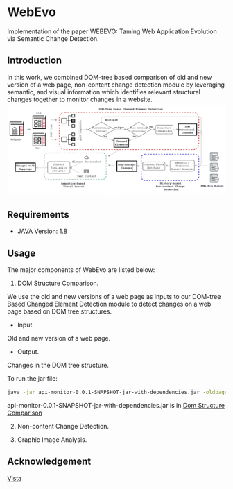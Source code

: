 # WebEvo
Implementation of the paper WEBEVO: Taming Web Application Evolution via Semantic Change Detection.
## Introduction
In this work, we combined DOM-tree based comparison of old and new version of a web page, non-content change detection module by leveraging semantic, and visual information which identifies relevant structural changes together to monitor changes in a website.
![Overview of Workflow of WebEvo](Overview.png)
## Requirements
+ JAVA Version: 1.8
## Usage
The major components of WebEvo are listed below:

1. DOM Structure Comparison.

We use the old and new versions of a web page as inputs to our DOM-tree Based Changed Element Detection module to detect changes on a web page based on DOM tree structures. 

+ Input.

Old and new version of a web page.

+ Output.

Changes in the DOM tree structure.
  
To run the jar file:
```bash
java -jar api-monitor-0.0.1-SNAPSHOT-jar-with-dependencies.jar -oldpage: <old version of the web page> -newpage: <new version of the web page>
```

api-monitor-0.0.1-SNAPSHOT-jar-with-dependencies.jar is in [Dom Structure Comparison]()

2. Non-content Change Detection.
  
3. Graphic Image Analysis.
## Acknowledgement
[Vista](https://github.com/saltlab/vista)  
